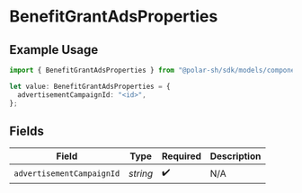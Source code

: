# BenefitGrantAdsProperties

## Example Usage

```typescript
import { BenefitGrantAdsProperties } from "@polar-sh/sdk/models/components";

let value: BenefitGrantAdsProperties = {
  advertisementCampaignId: "<id>",
};
```

## Fields

| Field                     | Type                      | Required                  | Description               |
| ------------------------- | ------------------------- | ------------------------- | ------------------------- |
| `advertisementCampaignId` | *string*                  | :heavy_check_mark:        | N/A                       |